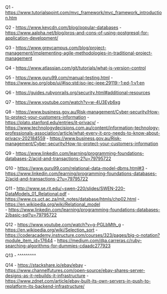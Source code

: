 Q1  - https://www.tutorialspoint.com/mvc_framework/mvc_framework_introduction.htm

Q2  - https://www.keycdn.com/blog/popular-databases
    - https://www.aalpha.net/blog/pros-and-cons-of-using-postgresql-for-application-development/

Q3  - https://www.greycampus.com/blog/project-management/implementing-agile-methodologies-in-traditional-project-management

Q4  - https://www.atlassian.com/git/tutorials/what-is-version-control

Q5  - https://www.guru99.com/manual-testing.html
    - https://www.iso.org/obp/ui/#iso:std:iso-iec-ieee:29119:-1:ed-1:v1:en

Q6  - https://guides.rubyonrails.org/security.html#additional-resources

Q7  - https://www.youtube.com/watch?v=w-4U3Eyb6xg

Q8  - https://www.business.gov.au/Risk-management/Cyber-security/How-to-protect-your-customers-information
    - https://plato.stanford.edu/entries/it-privacy/
    - https://www.technologydecisions.com.au/content/information-technology-professionals-association/article/what-every-it-pro-needs-to-know-about-privacy-202184559 
    - https://www.business.gov.au/Risk-management/Cyber-security/How-to-protect-your-customers-information 

Q9  - https://www.linkedin.com/learning/programming-foundations-databases-2/acid-and-transactions-2?u=79795722

Q10 - https://www.guru99.com/relational-data-model-dbms.html#3
    - https://www.linkedin.com/learning/programming-foundations-databases-2/acid-and-transactions-2?u=79795722

Q11 - http://www.se.rit.edu/~swen-220/slides/SWEN-220-DataModels_01_Relational.pdf
    - https://www.cs.uct.ac.za/mit_notes/database/htmls/chp02.html
    - https://en.wikipedia.org/wiki/Relational_model    
    - https://www.linkedin.com/learning/programming-foundations-databases-2/basic-sql?u=79795722  

Q12 - https://www.youtube.com/watch?v=g-PGLbMth_g
    - https://en.wikipedia.org/wiki/Selection_sort
    - https://coderacademy.instructure.com/courses/323/pages/big-o-notation?module_item_id=17644
    - https://medium.com/@a.carreras.c/ruby-searching-algorithms-for-dummies-cdaadc277923

Q13 - ^^^^^^^^^

Q14 - https://stackshare.io/ebay/ebay
    - https://www.channelfutures.com/open-source/ebay-shares-server-designs-as-it-rebuilds-it-infrastructure
    - https://www.zdnet.com/article/ebay-built-its-own-servers-in-push-to-replatform-its-backend-infrastructure/